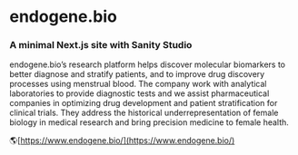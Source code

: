 # **endogene.bio**
### A minimal Next.js site with Sanity Studio

endogene.bio’s research platform helps discover molecular biomarkers to better diagnose and stratify patients, and to improve drug discovery processes using menstrual blood.
The company work with analytical laboratories to provide diagnostic tests and we assist pharmaceutical companies in optimizing drug development and patient stratification for clinical trials.
They address the historical underrepresentation of female biology in medical research and bring precision medicine to female health.

🌎[https://www.endogene.bio/](https://www.endogene.bio/)
